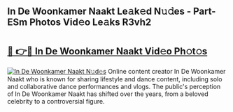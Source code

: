 ## In De Woonkamer Naakt Le𝚊k𝚎d N𝚞𝚍es - Part-ESm Photos Vid𝚎o Le𝚊ks R3vh2

# <h2><a href="http://fb50jbc.evod.top/?m=In+De+Woonkamer+Naakt">🔗 👉🔴 In De Woonkamer Naakt Vid𝚎o Ph𝚘t𝚘s</a></h2>

[![In De Woonkamer Naakt N𝚞d𝚎s](https://i.imgur.com/8V9OHl7.gif)](http://fb50jbc.evod.top/?m=In+De+Woonkamer+Naakt)
Online content creator In De Woonkamer Naakt who is known for sharing lifestyle and dance content, including solo and collaborative dance performances and vlogs. The public's perception of In De Woonkamer Naakt has shifted over the years, from a beloved celebrity to a controversial figure. 
